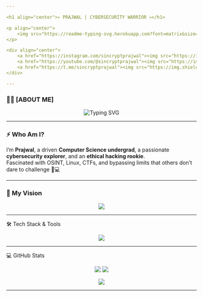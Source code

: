 ```yaml
---

<h1 align="center">💀 PRAJWAL | CYBERSECURITY WARRIOR 💀</h1>

<p align="center">
    <img src="https://readme-typing-svg.herokuapp.com?font=matrix&size=28&duration=3000&color=00FF00&center=true&vCenter=true&lines=Cybersecurity+Fanatic;Team+No+Trust+Issues;Master+of+Overthinking;Code.+Hack.+Repeat." alt="Typing SVG" />
</p>

<div align="center">
    <a href="https://instagram.com/sincryptprajwal"><img src="https://img.shields.io/badge/Instagram-E4405F?style=for-the-badge&logo=instagram&logoColor=red&color=black" /></a>
    <a href="https://youtube.com/@sincryptprajwal"><img src="https://img.shields.io/badge/YouTube-FF0000?style=for-the-badge&logo=youtube&logoColor=red&color=black" /></a>
    <a href="https://t.me/sincryptprajwal"><img src="https://img.shields.io/badge/Telegram-2CA5E0?style=for-the-badge&logo=telegram&logoColor=red&color=black" /></a>
</div>

---
```


### 👨‍💻 [ABOUT ME]

<div align="center"> 
    <img src="https://readme-typing-svg.herokuapp.com?font=Source+Code+Pro&size=24&duration=3500&pause=1000&color=00FF00&center=true&vCenter=true&multiline=true&width=700&lines=👋+Hey!+I+am+Prajwal.;👨‍💻+B.Tech+CSE+Student+%7C+Cybersecurity+Addict;🤯+Trust+Issues+%7C+Focused+AF+%7C+Mastermind+in+Progress" alt="Typing SVG"> 
</div>

---

### ⚡ Who Am I?

I’m **Prajwal**, a driven **Computer Science undergrad**, a passionate **cybersecurity explorer**, and an **ethical hacking rookie**.  
Fascinated with OSINT, Linux, CTFs, and bypassing limits that others don’t dare to challenge 🧠💻

---

### 🔭 My Vision

<div align="center">
    <img src="https://readme-typing-svg.herokuapp.com?font=Fira+Code&size=22&duration=3000&pause=1000&color=FFD700&center=true&vCenter=true&width=750&lines=Building+Skill,+Precision+,+and+Discipline;Hacking+Limits+%7C+Upgrading+Self+Daily" />
</div>

---
🛠️ Tech Stack & Tools

<p align="center"> <img src="https://skillicons.dev/icons?i=python,c,cpp,html,css,js,linux,bash,vscode,git,github" /> </p>

---

💻 GitHub Stats
<p align="center"> <img src="https://github-readme-stats.vercel.app/api?username=prajwal-sharmaa&show_icons=true&theme=radical" /> <img src="https://github-readme-streak-stats.herokuapp.com/?user=prajwal-sharmaa&theme=radical" /> </p> <p align="center"> <img src="https://github-profile-trophy.vercel.app/?username=prajwal-sharmaa&theme=radical&no-frame=true&column=4&margin-w=15&margin-h=15" /> </p>

---

